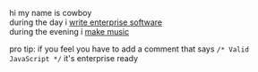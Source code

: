 hi my name is cowboy  
during the day i [write enterprise software](https://gist.github.com/cowboy/8270edb119c8ca700c3b1093659b3e4c)  
during the evening i [make music](https://theentirerobot.com/)  

pro tip: if you feel you have to add a comment that says `/* Valid JavaScript */` it's enterprise ready
